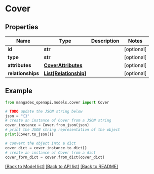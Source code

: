 # Cover


## Properties

Name | Type | Description | Notes
------------ | ------------- | ------------- | -------------
**id** | **str** |  | [optional] 
**type** | **str** |  | [optional] 
**attributes** | [**CoverAttributes**](CoverAttributes.md) |  | [optional] 
**relationships** | [**List[Relationship]**](Relationship.md) |  | [optional] 

## Example

```python
from mangadex_openapi.models.cover import Cover

# TODO update the JSON string below
json = "{}"
# create an instance of Cover from a JSON string
cover_instance = Cover.from_json(json)
# print the JSON string representation of the object
print(Cover.to_json())

# convert the object into a dict
cover_dict = cover_instance.to_dict()
# create an instance of Cover from a dict
cover_form_dict = cover.from_dict(cover_dict)
```
[[Back to Model list]](../README.md#documentation-for-models) [[Back to API list]](../README.md#documentation-for-api-endpoints) [[Back to README]](../README.md)


